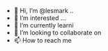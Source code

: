 - 👋 Hi, I’m @lesmark ..
- 👀 I’m interested ...
- 🌱 I’m currently learni
- 💞️ I’m looking to collaborate on 
- 📫 How to reach me 

<!---
lesmark/lesmark is a ✨ special ✨ repository because its `README.md` (this file) appears on your GitHub profile.
You can click the Preview link to take a look at your changes.
--->
